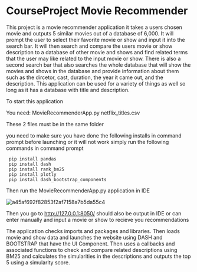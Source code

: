 # CourseProject Movie Recommender 
This project is a movie recommender application it takes a users chosen movie and outputs 5 similar movies out of a database of 6,000. It will prompt the user to select their favorite movie or show and input it into the search bar. It will then search and compare the users movie or show description to a database of other movie and shows and find related terms that the user may like related to the input movie or show. There is also a second search bar that also searches the whole database that will show the movies and shows in the database and provide information about them such as the dircetor, cast, duration, the year it came out, and the description. This application can be used for a variety of things as well so long as it has a database with title and description. 

To start this application

You need:
MovieRecommenderApp.py
netflix_titles.csv 

These 2 files must be in the same folder

you need to make sure you have done the following installs in command prompt before launching or it will not work simply run the following commands in command prompt

     pip install pandas 
     pip install dash 
     pip install rank_bm25 
     pip install plotly 
     pip install dash_bootstrap_components 

Then run the MovieRecommenderApp.py application in IDE 

![a45af692f82853f2af7158a7b5da55c4](https://github.com/SilverHolo/CourseProject/assets/73237866/7fa69e0f-5261-4b97-ac7e-89c7292b8e54)

Then you go to http://127.0.0.1:8050/ should also be output in IDE or can enter manually and input a movie or show to recieve you recommendations 

The application checks imports and packages and libraries. Then loads movie and show data and launches the website using DASH and BOOTSTRAP that have the UI Component. Then uses a callbacks and associated functions to check and compare related descriptions using BM25 and calculates the simularities in the descriptions and outputs the top 5 using a simularity score. 
